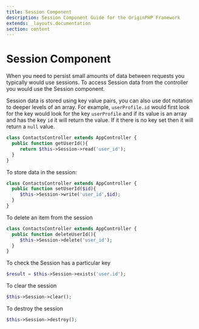 ```yaml
---
title: Session Component
description: Session Component Guide for the OriginPHP Framework
extends: _layouts.documentation
section: content
---
```

# Session Component

When you need to persist small amounts of data between requests you typically would use sessions. To access Session data from the controller you would use the Session component.

Session data is stored using key value pairs, you can also use dot notation to deeper levels of an array. For example, `userProfile.id` would first look for the key would look for the key `userProfile` and if its value is an array and has the key `id` it will return the value. If it there is no key set then it will return a `null` value.

```php
class ContactsController extends AppController {
  public function getUserId(){
     return $this->Session->read('user_id');
  }
}
```

To store data in the session:

```php
class ContactsController extends AppController {
  public function setUserId($id){
     $this->Session->write('user_id',$id);
  }
}
```

To delete an item from the session

```php
class ContactsController extends AppController {
  public function deleteUserId(){
     $this->Session->delete('user_id');
  }
}
```

To check the Session has a particular key

```php
$result = $this->Session->exists('user.id');
```

To clear the session

```php
$this->Session->clear();
```

To destroy the session

```php
$this->Session->destroy();
```

